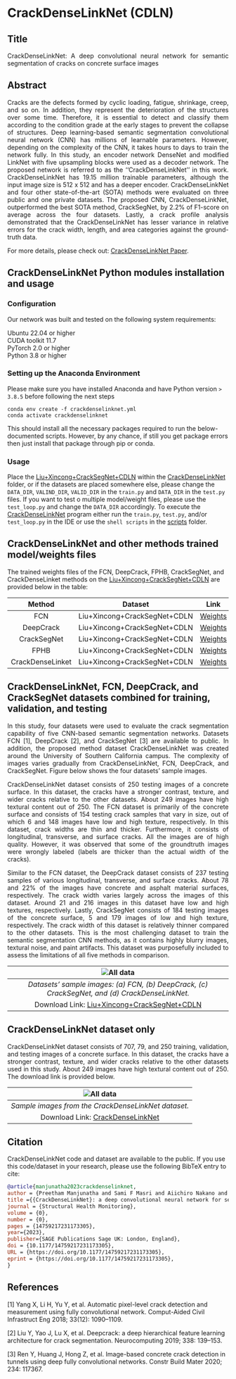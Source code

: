 # CrackDenseLinkNet (CDLN)
## Title
<p align="justify"> CrackDenseLinkNet: A deep convolutional neural network for semantic segmentation of cracks on concrete surface images </p>

## Abstract
<p align="justify">
Cracks are the defects formed by cyclic loading, fatigue, shrinkage, creep, and so on. In addition, they represent the deterioration of the structures over some time. Therefore, it is essential to detect and classify them according to the condition grade at the early stages to prevent the collapse of structures. Deep learning-based semantic segmentation convolutional neural network (CNN) has millions of learnable parameters. However, depending on the complexity of the CNN, it takes hours to days to train the network fully. In this study, an encoder network DenseNet and modified LinkNet with five upsampling blocks were used as a decoder network. The proposed network is referred to as the ‘‘CrackDenseLinkNet’’ in this work. CrackDenseLinkNet has 19.15 million trainable parameters, although the input image size is 512 x 512 and has a deeper encoder. CrackDenseLinkNet and four other state-of-the-art (SOTA) methods were evaluated on three public and one private datasets. The proposed CNN, CrackDenseLinkNet, outperformed the best SOTA method, CrackSegNet, by 2.2% of F1-score on average across the four datasets. Lastly, a crack profile analysis demonstrated that the CrackDenseLinkNet has lesser variance in relative errors for the crack width, length, and area categories against the ground-truth data.
</p>

For more details, please check out: [CrackDenseLinkNet Paper](https://doi.org/10.1177/14759217231173305).
## CrackDenseLinkNet Python modules installation and usage

### Configuration
Our network was built and tested on the following system requirements:

Ubuntu 22.04 or higher <br />
CUDA toolkit 11.7 <br />
PyTorch 2.0 or higher <br />
Python 3.8 or higher <br />

### Setting up the Anaconda Environment
Please make sure you have installed Anaconda and have Python version `> 3.8.5` before following the next steps

```shell
conda env create -f crackdenselinknet.yml
conda activate crackdenselinknet
```

This should install all the necessary packages required to run the below-documented scripts. However, by any chance, if still you get package errors then just install that package through pip or conda.

### Usage
Place the [Liu+Xincong+CrackSegNet+CDLN](https://1drv.ms/f/s!AqjW7B7BO7JJgYFAAz4d-8xCQIseKQ?e=YRBszp) within the [CrackDenseLinkNet](CrackDenseLinkNet) folder, or if the datasets are placed somewhere else, please change the `DATA_DIR`, `VALIND_DIR`, `VALID_DIR` in the `train.py` and  `DATA_DIR` in the `test.py` files. If you want to test o multiple model/weight files, please use the `test_loop.py` and change the `DATA_DIR` accordingly. To execute the [CrackDenseLinkNet](CrackDenseLinkNet) program either run the `train.py`, `test.py`, and/or `test_loop.py` in the IDE or use the `shell scripts` in the [scripts](CrackDenseLinkNet/scripts) folder.

## CrackDenseLinkNet and other methods trained model/weights files
The trained weights files of the FCN, DeepCrack, FPHB, CrackSegNet, and CrackDenseLinket methods on the [Liu+Xincong+CrackSegNet+CDLN](https://1drv.ms/f/s!AqjW7B7BO7JJgYFAAz4d-8xCQIseKQ?e=YRBszp) are provided below in the table:


| Method | Dataset | Link   |
|:------------:|:-----------:|:------:|
| FCN  | Liu+Xincong+CrackSegNet+CDLN | [Weights](https://1drv.ms/f/s!AqjW7B7BO7JJgchPFEscznC-jAsOQw?e=oy1Gxf) |
| DeepCrack  | Liu+Xincong+CrackSegNet+CDLN | [Weights](https://1drv.ms/f/s!AqjW7B7BO7JJgchTMoV4WTWF0ZwkCA?e=VPD1W2) |
| CrackSegNet | Liu+Xincong+CrackSegNet+CDLN | [Weights](https://1drv.ms/f/s!AqjW7B7BO7JJgchSem0dN_8J-BbQHw?e=nJfxv8) |
| FPHB | Liu+Xincong+CrackSegNet+CDLN | [Weights](https://1drv.ms/f/s!AqjW7B7BO7JJgchUy6zdBktoxzjilg?e=8vQZmv) |
| CrackDenseLinket  | Liu+Xincong+CrackSegNet+CDLN | [Weights](https://1drv.ms/f/s!AqjW7B7BO7JJgchWkY4-oWga_t1uFw?e=ncvp2P) |

## CrackDenseLinkNet, FCN, DeepCrack, and CrackSegNet datasets combined for training, validation, and testing
<p align="justify">
In this study, four datasets were used to evaluate the crack segmentation capability of five CNN-based semantic segmentation networks. Datasets FCN [1], DeepCrack [2], and CrackSegNet [3] are available to public. In addition, the proposed method dataset CrackDenseLinkNet was created around the University of Southern California campus. The complexity of images varies gradually from CrackDenseLinkNet, FCN, DeepCrack, and CrackSegNet. Figure below shows the four datasets’ sample images. 
</p>

<p align="justify">
CrackDenseLinkNet dataset consists of 250 testing images of a concrete surface. In this dataset, the cracks have a stronger contrast, texture, and wider cracks relative to the other datasets. About 249 images have high textural content out of 250. The FCN dataset is primarily of the concrete surface and consists of 154 testing crack samples that vary in size, out of which 6 and 148 images have low and high texture, respectively. In this dataset, crack widths are thin and thicker. Furthermore, it consists of longitudinal, transverse, and surface cracks. All the images are of high quality. However, it was observed that some of the groundtruth images were wrongly labeled (labels are thicker than the actual width of the cracks). 
</p>

<p align="justify">
Similar to the FCN dataset, the DeepCrack dataset consists of 237 testing samples of various longitudinal, transverse, and surface cracks. About 78 and 22% of the images have concrete and asphalt material surfaces, respectively. The crack width varies largely across the images of this dataset. Around 21 and 216 images in this dataset have low and high textures, respectively. Lastly, CrackSegNet consists of 184 testing images of the concrete surface, 5 and 179 images of low and high texture, respectively. The crack width of this dataset is relatively thinner compared to the other datasets. This is the most challenging dataset to train the semantic segmentation CNN methods, as it contains highly blurry images, textural noise, and paint artifacts. This dataset was purposefully included to assess the limitations of all five methods in comparison.
</p>

| ![All data](https://github.com/preethamam/CrackDenseLinkNet-DeepLearning-CrackSegmentation/assets/28588878/3b2c953f-e499-434f-9bfb-0ea701ecd9a7) | 
|:--:| 
| *Datasets’ sample images: (a) FCN, (b) DeepCrack, (c) CrackSegNet, and (d) CrackDenseLinkNet.* |
| Download Link: [Liu+Xincong+CrackSegNet+CDLN](https://1drv.ms/f/s!AqjW7B7BO7JJgYFAAz4d-8xCQIseKQ?e=YRBszp)  |

## CrackDenseLinkNet dataset only
<p align="justify">
CrackDenseLinkNet dataset consists of 707, 79, and 250 training, validation, and testing images of a concrete surface. In this dataset, the cracks have a stronger contrast, texture, and wider cracks relative to the other datasets used in this study. About 249 images have high textural content out of 250. The download link is provided below.
</p>

| ![All data](https://github.com/preethamam/CrackDenseLinkNet-DeepLearning-CrackSegmentation/assets/28588878/3b2c953f-e499-434f-9bfb-0ea701ecd9a7) | 
|:--:| 
| *Sample images from the CrackDenseLinkNet dataset.* |
| Download Link: [CrackDenseLinkNet](https://1drv.ms/f/s!AqjW7B7BO7JJgYE_8gNllyMtjNA-4Q?e=jOrONx)  |

## Citation
CrackDenseLinkNet code and dataset are available to the public. If you use this code/dataset in your research, please use the following BibTeX entry to cite:
```bibtex
@article{manjunatha2023crackdenselinknet,
author = {Preetham Manjunatha and Sami F Masri and Aiichiro Nakano and Landon Carter Wellford},
title ={{CrackDenseLinkNet}: a deep convolutional neural network for semantic segmentation of cracks on concrete surface images},
journal = {Structural Health Monitoring},
volume = {0},
number = {0},
pages = {14759217231173305},
year={2023},
publisher={SAGE Publications Sage UK: London, England},
doi = {10.1177/14759217231173305},
URL = {https://doi.org/10.1177/14759217231173305},
eprint = {https://doi.org/10.1177/14759217231173305},
}
```

## References
<a id="1">[1]</a> Yang X, Li H, Yu Y, et al. Automatic pixel-level crack detection and measurement using fully convolutional network. Comput-Aided Civil Infrastruct Eng 2018; 33(12): 1090–1109.

<a id="2">[2]</a> Liu Y, Yao J, Lu X, et al. Deepcrack: a deep hierarchical feature learning architecture for crack segmentation. Neurocomputing 2019; 338: 139–153.

<a id="3">[3]</a> Ren Y, Huang J, Hong Z, et al. Image-based concrete crack detection in tunnels using deep fully convolutional networks. Constr Build Mater 2020; 234: 117367.
